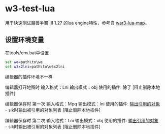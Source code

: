 # w3-test-lua

用于快速测试魔兽争霸 III 1.27 的lua engine特性，参考自 [war3-lua-map](https://github.com/sumneko/war3-lua-map)。

## 设置环境变量
在tools/env.bat中设置
```bat
set we=path\to\we
set w3x2lni=path\to\w3x2lni
```
编辑器的插件环境不一样

编辑器打开地图时
输入格式：Lni
输出模式：obj
使用的插件: 
除了 [阻止删除本地插件]

编辑器保存时 第一次
输入格式：Mpq
输出模式：lni
使用的插件:
[输出引用的对象](本地) - slk时输出被引用的对象列表
[阻止删除本地插件]

编辑器保存时 第二次
输入格式：Lni
输出模式：obj
使用的插件:
[输出引用的对象](本地) - slk时输出被引用的对象列表
[阻止删除本地插件]